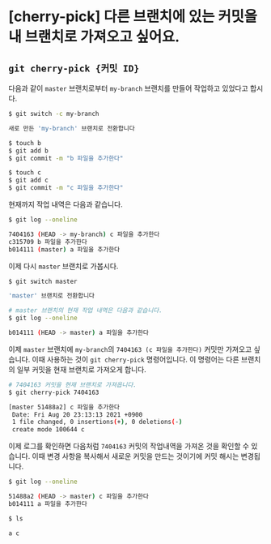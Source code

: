 # [cherry-pick] 다른 브랜치에 있는 커밋을 내 브랜치로 가져오고 싶어요.

## `git cherry-pick {커밋 ID}`

다음과 같이 `master` 브랜치로부터 `my-branch` 브랜치를 만들어 작업하고 있었다고 합시다.

```bash
$ git switch -c my-branch

새로 만든 'my-branch' 브랜치로 전환합니다

$ touch b
$ git add b
$ git commit -m "b 파일을 추가한다"

$ touch c
$ git add c
$ git commit -m "c 파일을 추가한다"
```

현재까지 작업 내역은 다음과 같습니다.

```bash
$ git log --oneline

7404163 (HEAD -> my-branch) c 파일을 추가한다
c315709 b 파일을 추가한다
b014111 (master) a 파일을 추가한다
```

이제 다시 `master` 브랜치로 가봅시다.

```bash
$ git switch master

'master' 브랜치로 전환합니다

# master 브랜치의 현재 작업 내역은 다음과 같습니다.
$ git log --oneline

b014111 (HEAD -> master) a 파일을 추가한다
```

이제 `master` 브랜치에 `my-branch`의 `7404163 (c 파일을 추가한다)` 커밋만 가져오고 싶습니다. 이때 사용하는 것이 `git cherry-pick` 명령어입니다. 이 명령어는 다른 브랜치의 일부 커밋을 현재 브랜치로 가져오게 합니다.

```bash
# 7404163 커밋을 현재 브랜치로 가져옵니다.
$ git cherry-pick 7404163

[master 51488a2] c 파일을 추가한다
 Date: Fri Aug 20 23:13:13 2021 +0900
 1 file changed, 0 insertions(+), 0 deletions(-)
 create mode 100644 c
```

이제 로그를 확인하면 다음처럼 `7404163` 커밋의 작업내역을 가져온 것을 확인할 수 있습니다. 이때 변경 사항을 복사해서 새로운 커밋을 만드는 것이기에 커밋 해시는 변경됩니다. 

```bash
$ git log --oneline

51488a2 (HEAD -> master) c 파일을 추가한다
b014111 a 파일을 추가한다

$ ls

a c
```

<br>
